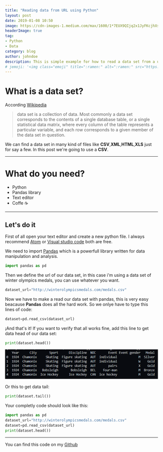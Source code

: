 ```yaml
---
title: "Reading data from URL using Python"
layout: post
date: 2019-01-08 10:50
image: https://cdn-images-1.medium.com/max/1600/1*7EUX9QIjq2x1JyFKcjhXsA.png
headerImage: true
tag:
- Python
- Data
category: blog
author: johndoe
description: This is simple example for how to read a data set from a url using python and Pandas
# jemoji: '<img class="emoji" title=":ramen:" alt=":ramen:" src="https://assets.github.com/images/icons/emoji/unicode/1f35c.png" height="20" width="20" align="absmiddle">'
---
```

# What is a data set?

According [Wikipedia](https://en.wikipedia.org/wiki/Data_set) 

>data set is a collection of data. Most commonly a data set corresponds to the contents of a single database table, or a single statistical data matrix, where every column of the table represents a particular variable, and each row corresponds to a given member of the data set in question.

We can find a data set in many kind of files like **CSV**,**XML**,**HTML**,**XLS** just for say a few. In this post we're going to use a **CSV**.

---
# What do you need?
- Python
- Pandas library
- Text editor
- Coffe :coffee:

---
## Let's do it
First of all open your text editor and create a new python file. I always recommend [Atom](https://atom.io) or [Visual studio code](https://code.visualstudio.com/) both are free.

We need to import [Pandas](https://pandas.pydata.org/) which is a powerfull library written for data manipulation and analysis.

```python
import pandas as pd
```

Then we define the url of our data set, in this case i'm using a data set of winter olympics medals, you can use whatever you want. 
```python
dataset_url="http://winterolympicsmedals.com/medals.csv"
```

Now we have to make a read our data set with pandas, this is very easy beacause **Pandas** does all the hard work. So we onlye have to type this lines of code:
```python
dataset=pd.read_csv(dataset_url)
```
¡And that's it! If you want to verify that all works fine, add this line to get data head of our data set:
```python
print(dataset.head())
```
![test code](/assets/images/readingdatasethead.png)

Or this to get data tail:
```python
print(dataset.tail())
```

Your completly code should look like this:
```python
import pandas as pd
dataset_url="http://winterolympicsmedals.com/medals.csv"
dataset=pd.read_csv(dataset_url)
print(dataset.head())
```

---
You can find this code on my [Github](https://github.com/devmaufh/data-science/blob/master/readingFromUrlPandas.py)